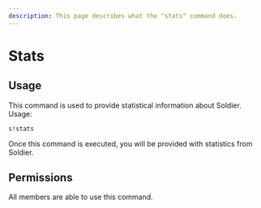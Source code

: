 ```yaml
---
description: This page describes what the "stats" command does.
---
```


# Stats

## Usage

This command is used to provide statistical information about Soldier.  
Usage:

```text
s!stats
```

Once this command is executed, you will be provided with statistics from Soldier.

## Permissions

All members are able to use this command.


